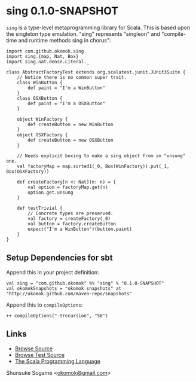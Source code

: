 
# sing 0.1.0-SNAPSHOT

`sing` is a type-level metaprogramming library for Scala.
This is based upon the singleton type emulation.
"sing" represents "singleon" and "compile-time and runtime methods sing in chorus":

    import com.github.okomok.sing
    import sing.{map, Nat, Box}
    import sing.nat.dense.Literal._

    class AbstractFactoryTest extends org.scalatest.junit.JUnit3Suite {
        // Notice there is no common super trait.
        class WinButton {
            def paint = "I'm a WinButton"
        }
        class OSXButton {
            def paint = "I'm a OSXButton"
        }

        object WinFactory {
            def createButton = new WinButton
        }
        object OSXFactory {
            def createButton = new OSXButton
        }

        // Needs explicit boxing to make a sing object from an "unsung" one.
        val factoryMap = map.sorted1(_0, Box(WinFactory)).put(_1, Box(OSXFactory))

        def createFactory[n <: Nat](n: n) = {
            val option = factoryMap.get(n)
            option.get.unsung
        }

        def testTrivial {
            // Concrete types are preserved.
            val factory = createFactory(_0)
            val button = factory.createButton
            expect("I'm a WinButton")(button.paint)
        }
    }




## Setup Dependencies for sbt

Append this in your project definition:

    val sing = "com.github.okomok" %% "sing" % "0.1.0-SNAPSHOT"
    val okomokSnapshots = "okomok snapshots" at "http://okomok.github.com/maven-repo/snapshots"

Append this to `compileOptions`:

    ++ compileOptions("-Yrecursion", "50")




## Links

* [Browse Source]
* [Browse Test Source]
* [The Scala Programming Language]


Shunsuke Sogame <<okomok@gmail.com>>


[MIT License]: http://www.opensource.org/licenses/mit-license.php "MIT License"
[Browse Source]: http://github.com/okomok/sing/tree/master/src/main/scala/sing "Browse Source"
[Browse Test Source]: http://github.com/okomok/sing/tree/master/src/test/scala/sing "Browse Test Source"
[The Scala Programming Language]: http://www.scala-lang.org/ "The Scala Programming Language"
[PEG]: http://en.wikipedia.org/wiki/Parsing_expression_grammar "PEG"
[MetaScala]: http://www.assembla.com/wiki/show/metascala "MetaScala"
[Michid's Weblog]: http://michid.wordpress.com/ "Michid's Weblog"
[Apocalisp]: http://apocalisp.wordpress.com/ "Apocalisp"
[Boost.Fusion]: http://www.boost.org/doc/libs/release/libs/fusion/ "Boost.Fusion"
[scala.react]: http://lamp.epfl.ch/~imaier/ "scala.react"
[Reactive Extensions]: http://msdn.microsoft.com/en-us/devlabs/ee794896.aspx "Reactive Extensions"
[scala.Responder]: http://scala.sygneca.com/libs/responder "scala.Responder"
[scala.collection.Traversable]: http://www.scala-lang.org/archives/downloads/distrib/files/nightly/docs/library/scala/collection/Traversable.html "scala.collection.Traversable"
[scala-arm]: http://github.com/jsuereth/scala-arm "scala-arm"
[ARM in Java]: http://www.infoq.com/news/2010/08/arm-blocks "Automatic Resource Management in Java"

